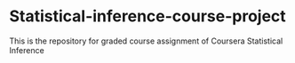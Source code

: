 # Statistical-inference-course-project
This is the repository for graded course assignment of Coursera Statistical Inference
